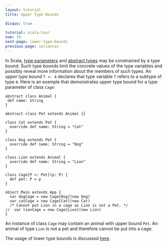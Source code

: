 ```yaml
---
layout: tutorial
title: Upper Type Bounds

disqus: true

tutorial: scala-tour
num: 19
next-page: lower-type-bounds
previous-page: variances
---
```


In Scala, [type parameters](generic-classes.html) and [abstract types](abstract-types.html) may be constrained by a type bound. Such type bounds limit the concrete values of the type variables and possibly reveal more information about the members of such types. An _upper type bound_ `T <: A` declares that type variable `T` refers to a subtype of type `A`.
Here is an example that demonstrates upper type bound for a type parameter of class `Cage`:

```tut
abstract class Animal {
 def name: String
}

abstract class Pet extends Animal {}

class Cat extends Pet {
  override def name: String = "Cat"
}

class Dog extends Pet {
  override def name: String = "Dog"
}

class Lion extends Animal {
  override def name: String = "Lion"
}

class Cage[P <: Pet](p: P) {
  def pet: P = p
}

object Main extends App {
  var dogCage = new Cage[Dog](new Dog)
  var catCage = new Cage[Cat](new Cat)
  /* Cannot put Lion in a cage as Lion is not a Pet. */
//  var lionCage = new Cage[Lion](new Lion)
}
```

An instance of class `Cage` may contain an animal with upper bound `Pet`. An animal of type `Lion` is not a pet and therefore cannot be put into a cage.

The usage of lower type bounds is discussed [here](lower-type-bounds.html). 
